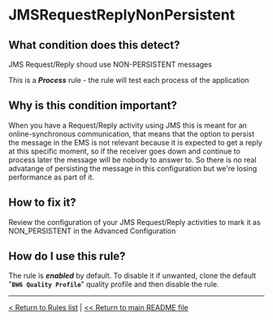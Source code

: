 # JMSRequestReplyNonPersistent

## What condition does this detect?

JMS Request/Reply shoud use NON-PERSISTENT messages

This is a ***Process*** rule - the rule will test each process of the application

## Why is this condition important?

When you have a Request/Reply activity using JMS this is meant for an online-synchronous communication, that means that the option to persist the message in the EMS is not relevant because it is expected to get a reply at this specific moment, so if the receiver goes down and continue to process later the message will be nobody to answer to. So there is no real advatange of persisting the message in this configuration but we're losing performance as part of it.

## How to fix it?

Review the configuration of your JMS Request/Reply activities to mark it as NON_PERSISTENT in the Advanced Configuration

## How do I use this rule?

The rule is **_enabled_** by default. To disable it if unwanted, clone the default "**`BW6 Quality Profile`**" quality profile and then disable the rule.

---
[< Return to Rules list](./RULES.md) |  [<< Return to main README file](../../../README.md)
